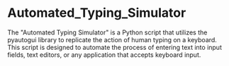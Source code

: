 # Automated_Typing_Simulator
 The "Automated Typing Simulator" is a Python script that utilizes the pyautogui library to replicate the action of human typing on a keyboard. This script is designed to automate the process of entering text into input fields, text editors, or any application that accepts keyboard input.
